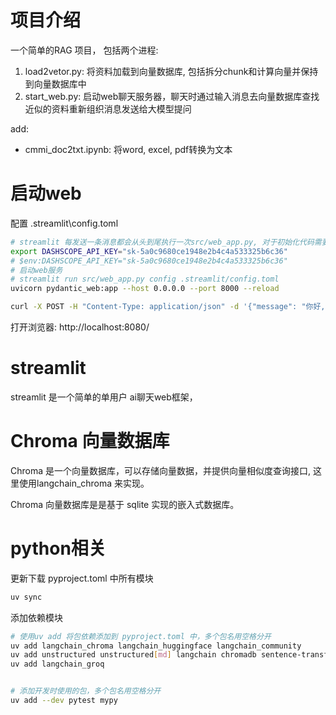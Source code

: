 # 项目介绍
一个简单的RAG 项目， 包括两个进程:
1. load2vetor.py: 将资料加载到向量数据库, 包括拆分chunk和计算向量并保持到向量数据库中
2. start_web.py: 启动web聊天服务器，聊天时通过输入消息去向量数据库查找近似的资料重新组织消息发送给大模型提问

add:
- cmmi_doc2txt.ipynb: 将word, excel, pdf转换为文本
# 启动web

配置 .streamlit\config.toml
```bash
# streamlit 每发送一条消息都会从头到尾执行一次src/web_app.py, 对于初始化代码需要使用单例模式
export DASHSCOPE_API_KEY="sk-5a0c9680ce1948e2b4c4a533325b6c36"
# $env:DASHSCOPE_API_KEY="sk-5a0c9680ce1948e2b4c4a533325b6c36"
# 启动web服务
# streamlit run src/web_app.py config .streamlit/config.toml
uvicorn pydantic_web:app --host 0.0.0.0 --port 8000 --reload

curl -X POST -H "Content-Type: application/json" -d '{"message": "你好,请问EPG的职责是什么？"}' http://localhost:8000/chat
```

打开浏览器: http://localhost:8080/

# streamlit
streamlit 是一个简单的单用户 ai聊天web框架，

# Chroma 向量数据库
Chroma 是一个向量数据库，可以存储向量数据，并提供向量相似度查询接口, 这里使用langchain_chroma 来实现。

Chroma 向量数据库是是基于 sqlite 实现的嵌入式数据库。

# python相关
更新下载 pyproject.toml 中所有模块
```bash
uv sync
```

添加依赖模块
```bash
# 使用uv add 将包依赖添加到 pyproject.toml 中，多个包名用空格分开
uv add langchain_chroma langchain_huggingface langchain_community
uv add unstructured unstructured[md] langchain chromadb sentence-transformers groq
uv add langchain_groq


# 添加开发时使用的包，多个包名用空格分开
uv add --dev pytest mypy
```


